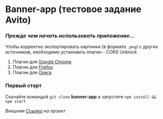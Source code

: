 # Banner-app (тестовое задание Avito)

### *Прежде чем начать использовать приложение...*
Чтобы корректно экспортировать картинки (в формате `.png`) с других источников, необходимо установить плагин - CORS Unblock 
  1. Плагин для [Google Chrome](https://chrome.google.com/webstore/detail/cors-unblock/lfhmikememgdcahcdlaciloancbhjino "cors access-control-allow-origin ")
  1. Плагин для [Firefox](https://addons.mozilla.org/ru/firefox/addon/cors-unblock/ "cors access-control-allow-origin")
  1. Плагин для [Opera](https://addons.opera.com/ru/extensions/details/cors-toggle/ "cors access-control-allow-origin")

### Первый старт
Скачайте командой `git clone` **banner-app** и запустите `npm install && npm start` 

*Внешняя [Ссылка](http://rybakovcorp.ru/avito-app/ '') на проект*
